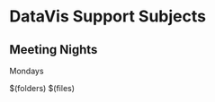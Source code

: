 # DataVis Support Subjects

## Meeting Nights

Mondays 

$(folders)
$(files)
<!--stackedit_data:
eyJoaXN0b3J5IjpbMTE2NTg0NTA0Nl19
-->